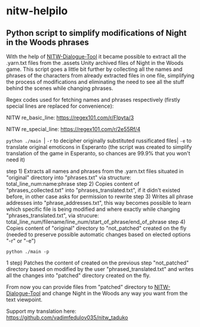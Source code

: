 # nitw-helpilo
## Python script to simplify modifications of Night in the Woods phrases

With the help of [NITW-Dialogue-Tool](https://github.com/emberimp/NITW-Dialogue-Tool) it became possible to extract all the .yarn.txt files from the .assets Unity archived files of Night in the Woods game. This script goes a little bit further by collecting all the names and phrases of the characters from already extracted files in one file, simplifying the process of modifications and eliminating the need to see all the stuff behind the scenes while changing phrases.

Regex codes used for fetching names and phrases respectively (firstly special lines are replaced for convenience):

NITW re_basic_line: https://regex101.com/r/FIpyta/3

NITW re_special_line: https://regex101.com/r/2e55Rf/4

`python ./main `| `-r` to decipher originally substituted russificated files| `-e` to translate original emoticons in Esperanto (the script was created to simplify translation of the game in Esperanto, so chances are 99.9% that you won't need it)

step 1) Extracts all names and phrases from the .yarn.txt files situated in "original" directory into "phrases.txt" via structure: total_line_num:name:phrase
step 2) Copies content of "phrases_collected.txt" into "phrases_translated.txt", if it didn't existed before, in other case asks for permission to rewrite
step 3) Writes all phrase addresses into "phrase_addresses.txt", this way becomes possible to learn which specific file is being modified and where exactly while changing "phrases_translated.txt", via strucure: total_line_num/filename/line_num/start_of_phrase/end_of_phrase
step 4) Copies content of "original" directory to "not_patched" created on the fly (needed to preserve possible automatic changes based on elected options "-r" or "-e")

`python ./main -p`

1 step) Patches the content of created on the previous step "not_patched" directory based on modified by the user "phrased_translated.txt" and writes all the changes into "patched" directory created on the fly.

From now you can provide files from "patched" directory to [NITW-Dialogue-Tool](https://github.com/emberimp/NITW-Dialogue-Tool) and change Night in the Woods any way you want from the text viewpoint.

Support my translation here:
https://github.com/vadimfedulov035/nitw_taduko
